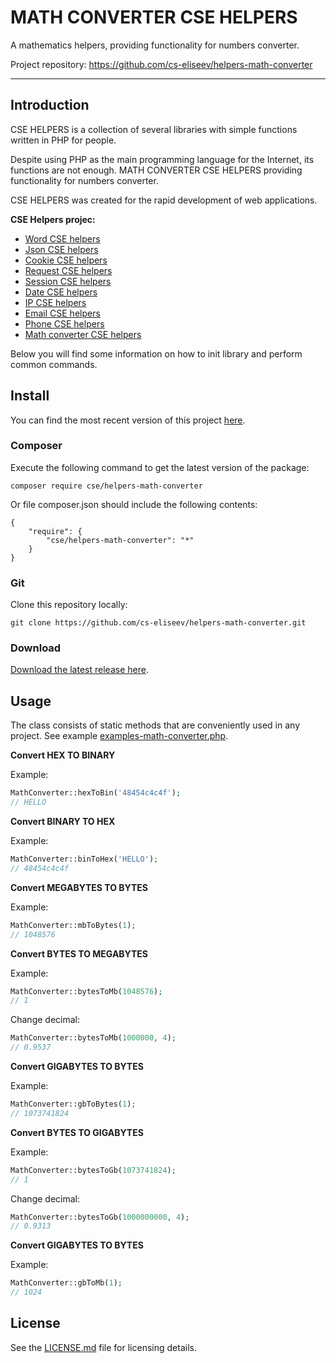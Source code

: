 MATH CONVERTER CSE HELPERS
=======

A mathematics helpers, providing functionality for numbers converter.

Project repository: https://github.com/cs-eliseev/helpers-math-converter

***

## Introduction

CSE HELPERS is a collection of several libraries with simple functions written in PHP for people.

Despite using PHP as the main programming language for the Internet, its functions are not enough. MATH CONVERTER CSE HELPERS providing functionality for numbers converter.

CSE HELPERS was created for the rapid development of web applications.

**CSE Helpers projec:**
* [Word CSE helpers](https://github.com/cs-eliseev/helpers-word)
* [Json CSE helpers](https://github.com/cs-eliseev/helpers-json)
* [Cookie CSE helpers](https://github.com/cs-eliseev/helpers-cookie)
* [Request CSE helpers](https://github.com/cs-eliseev/helpers-request)
* [Session CSE helpers](https://github.com/cs-eliseev/helpers-session)
* [Date CSE helpers](https://github.com/cs-eliseev/helpers-date)
* [IP CSE helpers](https://github.com/cs-eliseev/helpers-ip)
* [Email CSE helpers](https://github.com/cs-eliseev/helpers-email)
* [Phone CSE helpers](https://github.com/cs-eliseev/helpers-phone)
* [Math converter CSE helpers](https://github.com/cs-eliseev/helpers-phone)

Below you will find some information on how to init library and perform common commands.

## Install

You can find the most recent version of this project [here](https://github.com/cs-eliseev/helpers-math-converter).

### Composer

Execute the following command to get the latest version of the package:
```shell
composer require cse/helpers-math-converter
```

Or file composer.json should include the following contents:
```
{
    "require": {
        "cse/helpers-math-converter": "*"
    }
}
```

### Git

Clone this repository locally:
```shell
git clone https://github.com/cs-eliseev/helpers-math-converter.git
```

### Download

[Download the latest release here](https://github.com/cs-eliseev/helpers-math-converter/archive/master.zip).

## Usage

The class consists of static methods that are conveniently used in any project. See example [examples-math-converter.php](https://github.com/cs-eliseev/helpers-math-converter/blob/master/examples/examples-math-converter.php).

**Convert HEX TO BINARY**

Example:
```php
MathConverter::hexToBin('48454c4c4f');
// HELLO
```

**Convert BINARY TO HEX**

Example:
```php
MathConverter::binToHex('HELLO');
// 48454c4c4f
```

**Convert MEGABYTES TO BYTES**

Example:
```php
MathConverter::mbToBytes(1);
// 1048576
```

**Convert BYTES TO MEGABYTES**

Example:
```php
MathConverter::bytesToMb(1048576);
// 1
```

Change decimal:
```php
MathConverter::bytesToMb(1000000, 4);
// 0.9537
```

**Convert GIGABYTES TO BYTES**

Example:
```php
MathConverter::gbToBytes(1);
// 1073741824
```

**Convert BYTES TO GIGABYTES**

Example:
```php
MathConverter::bytesToGb(1073741824);
// 1
```

Change decimal:
```php
MathConverter::bytesToGb(1000000000, 4);
// 0.9313
```

**Convert GIGABYTES TO BYTES**

Example:
```php
MathConverter::gbToMb(1);
// 1024
```


## License

See the [LICENSE.md](https://github.com/cs-eliseev/helpers-math-converter/blob/master/LICENSE.md) file for licensing details.